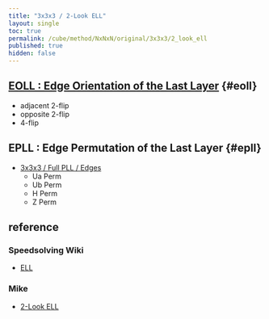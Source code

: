 ```yaml
---
title: "3x3x3 / 2-Look ELL"
layout: single
toc: true
permalink: /cube/method/NxNxN/original/3x3x3/2_look_ell
published: true
hidden: false
---
```


<head>
  <base target="_blank">
</head>



## [EOLL : Edge Orientation of the Last Layer](/cube/method/NxNxN/original/3x3x3/2_look_ell/eoll) {#eoll}

- adjacent 2-flip
- opposite 2-flip
- 4-flip



## EPLL : Edge Permutation of the Last Layer {#epll}

- [3x3x3 / Full PLL / Edges](https://tubejay.github.io/cube/method/NxNxN/original/3x3x3/full_pll/edges)
  - Ua Perm
  - Ub Perm
  - H Perm
  - Z Perm



## reference

### Speedsolving Wiki

- [ELL](https://www.speedsolving.com/wiki/index.php/ELL)

### Mike

- [2-Look ELL](https://logiqx.github.io/cubing-algs/html/2lell.html)

